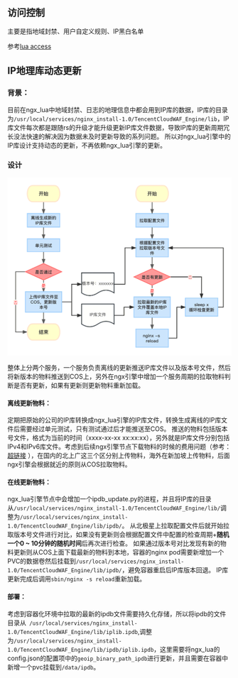 ## 访问控制

主要是指地域封禁、用户自定义规则、IP黑白名单

参考[lua access](../../../access/engine/lua/access.md)


## IP地理库动态更新
### 背景：
目前在ngx_lua中地域封禁、日志的地理信息中都会用到IP库的数据，IP库的目录为`/usr/local/services/nginx_install-1.0/TencentCloudWAF_Engine/lib`，IP库文件每次都是跟随rs的升级才能升级更新IP库文件数据，导致IP库的更新周期冗长没法快速的解决因为数据未及时更新导致的系列问题。
所以对ngx_lua引擎中的IP库设计支持动态的更新，不再依赖ngx_lua引擎的更新。
### 设计
![alt text](image-2.png)

整体上分两个服务，一个服务负责离线的更新推送IP库文件以及版本号文件，然后将新版本的物料推送到COS上，另外在ngx引擎中增加一个服务周期的拉取物料判断是否有更新，如果有更新则更新物料重新加载。
#### 离线更新物料：
定期把原始的公司的IP库转换成ngx_lua引擎的IP库文件，转换生成离线的IP库文件后需要经过单元测试，只有测试通过后才能推送至COS。
推送的物料包括版本号文件，格式为当前的时间（xxxx-xx-xx xx:xx:xx），另外就是IP库文件分别包括IPv4和IPv6库文件。考虑到后续ngx引擎节点下载物料的时候的费用问题（参考：[超链接](https://cloud.tencent.com/document/product/436/56556) ），在国内的北上广这三个区分别上传物料，海外在新加坡上传物料，后面ngx引擎会根据就近的原则从COS拉取物料。
#### 在线更新物料：
ngx_lua引擎节点中会增加一个ipdb_update.py的进程，并且将IP库的目录从`/usr/local/services/nginx_install-1.0/TencentCloudWAF_Engine/lib/`调整为`/usr/local/services/nginx_install-1.0/TencentCloudWAF_Engine/lib/ipdb/`。
从北极星上拉取配置文件后就开始拉取版本号文件进行对比，如果没有更新则会根据配置文件中配置的检查周期+**随机一个0 ~ 10分钟的随机时间**后再次进行检查。
如果通过版本号对比发现有新的物料更新则从COS上面下载最新的物料到本地，容器的nginx pod需要新增加一个PVC的数据卷然后挂载到`/usr/local/services/nginx_install-1.0/TencentCloudWAF_Engine/lib/ipdb/`，避免容器重启后IP库版本回退。
IP库更新完成后调用`sbin/nginx -s reload`重新加载。
#### 部署：
考虑到容器化环境中拉取的最新的ipdb文件需要持久化存储，所以将ipdb的文件目录从` /usr/local/services/nginx_install-1.0/TencentCloudWAF_Engine/lib/iplib.ipdb`,调整为`/usr/local/services/nginx_install-1.0/TencentCloudWAF_Engine/lib/ipdb/iplib.ipdb`，这里需要将ngx_lua的config.json的配置项中的`geoip_binary_path_ipdb`进行更新，并且需要在容器中新增一个pvc挂载到`/data/ipdb`。
